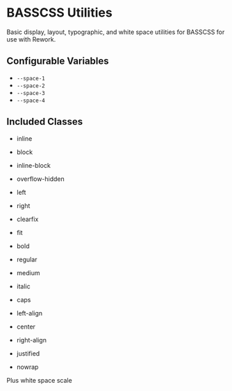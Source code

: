 # BASSCSS Utilities

Basic display, layout, typographic, and white space utilities for BASSCSS for use with Rework.

## Configurable Variables

- `--space-1`
- `--space-2`
- `--space-3`
- `--space-4`

## Included Classes

- inline
- block
- inline-block

- overflow-hidden
- left
- right
- clearfix
- fit

- bold
- regular
- medium
- italic
- caps

- left-align
- center
- right-align
- justified
- nowrap

Plus white space scale

